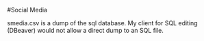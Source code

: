 #Social Media

smedia.csv is a dump of the sql database. My client for SQL editing (DBeaver) would not allow a direct dump to an SQL file.
